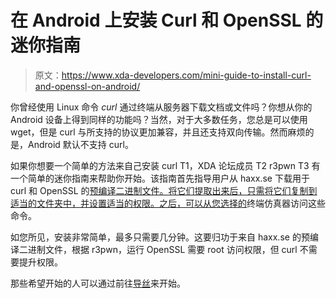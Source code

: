 # 在 Android 上安装 Curl 和 OpenSSL 的迷你指南

> 原文：<https://www.xda-developers.com/mini-guide-to-install-curl-and-openssl-on-android/>

你曾经使用 Linux 命令 *curl* 通过终端从服务器下载文档或文件吗？你想从你的 Android 设备上得到同样的功能吗？当然，对于大多数任务，您总是可以使用 wget，但是 curl 与所支持的协议更加兼容，并且还支持双向传输。然而麻烦的是，Android 默认不支持 curl。

如果你想要一个简单的方法来自己安装 curl T1，XDA 论坛成员 T2 r3pwn T3 有一个简单的迷你指南来帮助你开始。该指南首先指导用户从 haxx.se 下载用于 curl 和 OpenSSL 的[预编译二进制文件。将它们提取出来后，只需将它们复制到适当的文件夹中，并设置适当的权限。之后，可以从您选择的](http://curl.haxx.se/download.html)终端仿真器访问这些命令。

如您所见，安装非常简单，最多只需要几分钟。这要归功于来自 haxx.se 的预编译二进制文件，根据 r3pwn，运行 OpenSSL 需要 root 访问权限，但 curl 不需要提升权限。

那些希望开始的人可以通过前往[导丝](http://forum.xda-developers.com/showthread.php?t=2362386)来开始。